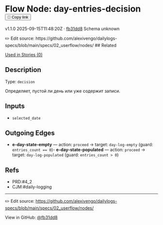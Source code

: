 
# Flow Node: day-entries-decision <button class="copy-link" aria-label="Copy page link" onclick="window.spechubCopyLink && window.spechubCopyLink()">🔗 Copy link</button>

<p class="badges">
  <span class="badge version">v1.1.0</span>
  <span class="badge build">2025-09-15T11:48:20Z · <a href="https://github.com/alexivengo/dailylogs-specs/commits/main" target="_blank" rel="noopener" class="sha">fb31dd8</a></span>
  <span class="badge schema unknown">Schema unknown</span>
</p>
✏️ Edit source: https://github.com/alexivengo/dailylogs-specs/blob/main/specs/02_userflow/nodes/
## Related
<p>
  <span class="chip">
    <a href="../stories/index.md#?flow=day-entries-decision">Used in Stories (0)</a>
  </span>
</p>

## Description
Type: `decision`

Определяет, пустой ли день или уже содержит записи.

## Inputs
- `selected_date`


## Outgoing Edges
- **e-day-state-empty** — action: `proceed` → target: `day-log-empty` (guard: `entries_count == 0`)- **e-day-state-populated** — action: `proceed` → target: `day-log-populated` (guard: `entries_count > 0`)


## Refs
- PRD:#4_2
- CJM:#daily-logging

---
✏️ Edit source: https://github.com/alexivengo/dailylogs-specs/blob/main/specs/02_userflow/nodes/

<p class="page-meta">
  View in GitHub: <a href="https://github.com/alexivengo/dailylogs-specs/commit/fb31dd8" target="_blank" rel="noopener">@fb31dd8</a></p>